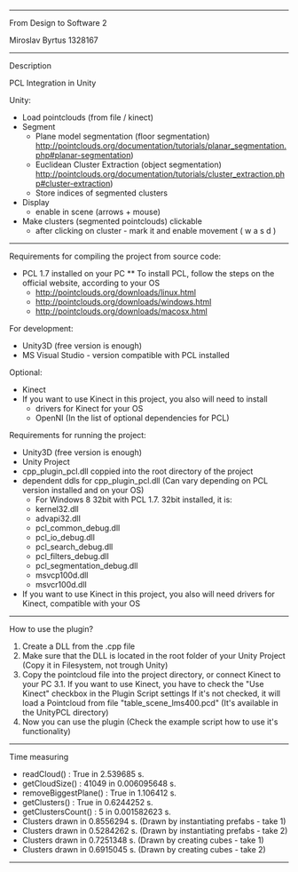  
 ************************************************************************************************
 
 From Design to Software 2
 
 Miroslav Byrtus
 1328167
 
 ************************************************************************************************
 
 Description 
 
 PCL Integration in Unity 

 Unity: 
 * Load pointclouds (from file / kinect)
 * Segment
   + Plane model segmentation (floor segmentation)
     http://pointclouds.org/documentation/tutorials/planar_segmentation.php#planar-segmentation) 
   + Euclidean Cluster Extraction (object segmentation)
     http://pointclouds.org/documentation/tutorials/cluster_extraction.php#cluster-extraction)
   + Store indices of segmented clusters 
 * Display 
   + enable in scene (arrows + mouse)
 * Make clusters (segmented pointclouds) clickable 
   + after clicking on cluster - mark it and enable movement ( w a s d )
 
 ------------------------------------------------------------------------------------------------
 
 Requirements for compiling the project from source code: 

   * PCL 1.7 installed on your PC 
   ** To install PCL, follow the steps on the official website, according to your OS 
      + http://pointclouds.org/downloads/linux.html
      + http://pointclouds.org/downloads/windows.html
      + http://pointclouds.org/downloads/macosx.html

 For development:
   * Unity3D (free version is enough)
   * MS Visual Studio - version compatible with PCL installed
 
 Optional:
   * Kinect
   * If you want to use Kinect in this project, you also will need to install
      + drivers for Kinect for your OS 
      + OpenNI (In the list of optional dependencies for PCL)
 
Requirements for running the project: 
  
   * Unity3D (free version is enough)
   * Unity Project 
   * cpp_plugin_pcl.dll coppied into the root directory of the project 
   * dependent ddls for cpp_plugin_pcl.dll (Can vary depending on PCL version installed and on your OS)
     + For Windows 8 32bit with PCL 1.7. 32bit installed, it is: 
     + kernel32.dll
     + advapi32.dll
     + pcl_common_debug.dll
     + pcl_io_debug.dll
     + pcl_search_debug.dll
     + pcl_filters_debug.dll
     + pcl_segmentation_debug.dll
     + msvcp100d.dll
     + msvcr100d.dll
   * If you want to use Kinect in this project, you also will need drivers for Kinect, compatible with your OS 
   
 ------------------------------------------------------------------------------------------------
 
 How to use the plugin? 
 
 1. Create a DLL from the .cpp file 
 2. Make sure that the DLL is located in the root folder of your Unity Project (Copy it in Filesystem, not trough Unity)
 3. Copy the pointcloud file into the project directory, or connect Kinect to your PC
 3.1. If you want to use Kinect, you have to check the "Use Kinect" checkbox in the Plugin Script settings
      If it's not checked, it will load a Pointcloud from file "table_scene_lms400.pcd" (It's available in the UnityPCL directory)
 4. Now you can use the plugin (Check the example script how to use it's functionality)
 
 ------------------------------------------------------------------------------------------------

  Time measuring
  * readCloud() :          True in 2.539685 s.
  * getCloudSize() :      41049 in 0.006095648 s.
  * removeBiggestPlane() : True in 1.106412 s.
  * getClusters() :        True in 0.6244252 s.
  * getClustersCount() :      5 in 0.001582623 s.
  * Clusters               drawn in 0.8556294 s. (Drawn by instantiating prefabs - take 1)
  * Clusters               drawn in 0.5284262 s. (Drawn by instantiating prefabs - take 2)
  * Clusters               drawn in 0.7251348 s. (Drawn by creating cubes - take 1)
  * Clusters               drawn in 0.6915045 s. (Drawn by creating cubes - take 2)


 ------------------------------------------------------------------------------------------------
 
 
